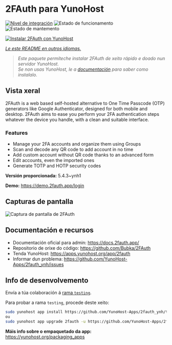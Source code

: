<!--
NOTA: Este README foi creado automáticamente por <https://github.com/YunoHost/apps/tree/master/tools/readme_generator>
NON debe editarse manualmente.
-->

# 2FAuth para YunoHost

[![Nivel de integración](https://apps.yunohost.org/badge/integration/2fauth)](https://ci-apps.yunohost.org/ci/apps/2fauth/)
![Estado de funcionamento](https://apps.yunohost.org/badge/state/2fauth)
![Estado de mantemento](https://apps.yunohost.org/badge/maintained/2fauth)

[![Instalar 2FAuth con YunoHost](https://install-app.yunohost.org/install-with-yunohost.svg)](https://install-app.yunohost.org/?app=2fauth)

*[Le este README en outros idiomas.](./ALL_README.md)*

> *Este paquete permíteche instalar 2FAuth de xeito rápido e doado nun servidor YunoHost.*  
> *Se non usas YunoHost, le a [documentación](https://yunohost.org/install) para saber como instalalo.*

## Vista xeral

2FAuth is a web based self-hosted alternative to One Time Passcode (OTP) generators like Google Authenticator, designed for both mobile and desktop.
2FAuth aims to ease you perform your 2FA authentication steps whatever the device you handle, with a clean and suitable interface.

### Features

- Manage your 2FA accounts and organize them using Groups
- Scan and decode any QR code to add account in no time
- Add custom account without QR code thanks to an advanced form
- Edit accounts, even the imported ones
- Generate TOTP and HOTP security codes


**Versión proporcionada:** 5.4.3~ynh1

**Demo:** <https://demo.2fauth.app/login>

## Capturas de pantalla

![Captura de pantalla de 2FAuth](./doc/screenshots/screenshot.png)

## Documentación e recursos

- Documentación oficial para admin: <https://docs.2fauth.app/>
- Repositorio de orixe do código: <https://github.com/Bubka/2FAuth>
- Tenda YunoHost: <https://apps.yunohost.org/app/2fauth>
- Informar dun problema: <https://github.com/YunoHost-Apps/2fauth_ynh/issues>

## Info de desenvolvemento

Envía a túa colaboración á [rama `testing`](https://github.com/YunoHost-Apps/2fauth_ynh/tree/testing).

Para probar a rama `testing`, procede deste xeito:

```bash
sudo yunohost app install https://github.com/YunoHost-Apps/2fauth_ynh/tree/testing --debug
ou
sudo yunohost app upgrade 2fauth -u https://github.com/YunoHost-Apps/2fauth_ynh/tree/testing --debug
```

**Máis info sobre o empaquetado da app:** <https://yunohost.org/packaging_apps>
